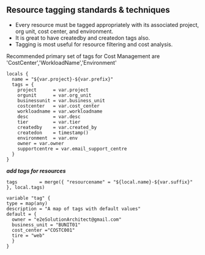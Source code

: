 ## Resource tagging standards & techniques
- Every resource must be tagged appropriately with its associated project, org unit, cost center, and environment. 
- It is great to have createdby and createdon tags also. 
- Tagging is most useful for resource filtering and cost analysis. 

Recommended primary set of tags for Cost Management are 'CostCenter','WorkloadName','Environment'
```
locals {
  name = "${var.project}-${var.prefix}"
  tags = {
    project      = var.project
    orgunit      = var.org_unit
    businessunit = var.business_unit
    costcenter   = var.cost_center
    workloadname = var.workloadname
    desc         = var.desc
    tier         = var.tier
    createdby    = var.created_by
    createdon    = timestamp()
    environment  = var.env
    owner = var.owner
    supportcentre = var.email_support_centre
  }
}

```
***add tags for resources***
```
tags        = merge({ "resourcename" = "${local.name}-${var.suffix}" }, local.tags)
```


```
variable "tag" {
type = map(any)
description = "A map of tags with default values"
default = { 
  owner = "e2eSolutionArchitect@gmail.com"
  business_unit = "BUNIT01"
  cost_center ="COSTC001"
  tire = "web"
  }
}
```
